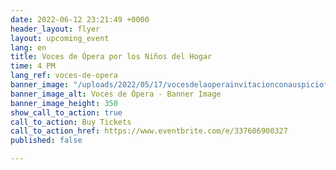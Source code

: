 ```yaml
---
date: 2022-06-12 23:21:49 +0000
header_layout: flyer
layout: upcoming_event
lang: en
title: Voces de Ópera por los Niños del Hogar
time: 4 PM
lang_ref: voces-de-opera
banner_image: "/uploads/2022/05/17/vocesdelaoperainvitacionconauspiciofacebookpost.PNG"
banner_image_alt: Voces de Ópera - Banner Image
banner_image_height: 350
show_call_to_action: true
call_to_action: Buy Tickets
call_to_action_href: https://www.eventbrite.com/e/337606900327
published: false

---
```

